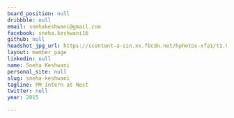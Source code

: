 ```yaml
---
board_position: null
dribbble: null
email: snehakeshwani@gmail.com
facebook: sneha.keshwani16
github: null
headshot_jpg_url: https://scontent-a-sin.xx.fbcdn.net/hphotos-xfa1/t1.0-9/s720x720/1795730_10153980597240595_1061490953_n.jpg
layout: member_page
linkedin: null
name: Sneha Keshwani
personal_site: null
slug: sneha-keshwani
tagline: PM Intern at Nest
twitter: null
year: 2015

---
```

